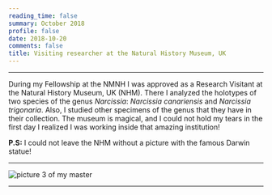 ```yaml
--- 
reading_time: false
summary: October 2018
profile: false
date: 2018-10-20
comments: false
title: Visiting researcher at the Natural History Museum, UK
---
```


---
During my Fellowship at the NMNH I was approved as a Research Visitant at the Natural History Museum, UK (NHM). There I analyzed the holotypes of two species of the genus _Narcissia_: _Narcissia canariensis_ and _Narcissia trigonaria_. Also, I studied other specimens of the genus that they have in their collection. The museum is magical, and I could not hold my tears in the first day I realized I was working inside that amazing institution! 

**P.S:** I could not leave the NHM without a picture with the famous Darwin statue!



---
![picture 3 of my master](https://raw.githubusercontent.com/rosanafcunha/rosanafcunha/master/content/post/getting-started/nhm.jpg "NHM")

---
